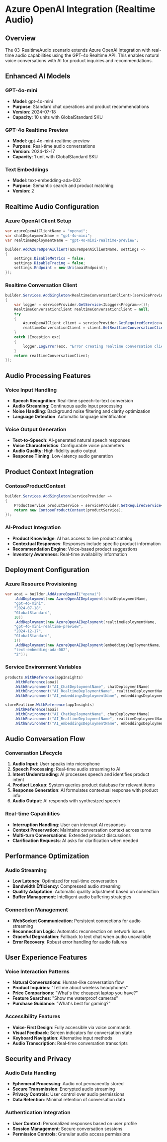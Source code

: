 # Azure OpenAI Integration (Realtime Audio)

## Overview

The 03-RealtimeAudio scenario extends Azure OpenAI integration with real-time audio capabilities using the GPT-4o Realtime API. This enables natural voice conversations with AI for product inquiries and recommendations.

## Enhanced AI Models

### GPT-4o-mini
- **Model**: gpt-4o-mini
- **Purpose**: Standard chat operations and product recommendations
- **Version**: 2024-07-18
- **Capacity**: 10 units with GlobalStandard SKU

### GPT-4o Realtime Preview
- **Model**: gpt-4o-mini-realtime-preview  
- **Purpose**: Real-time audio conversations
- **Version**: 2024-12-17
- **Capacity**: 1 unit with GlobalStandard SKU

### Text Embeddings
- **Model**: text-embedding-ada-002
- **Purpose**: Semantic search and product matching
- **Version**: 2

## Realtime Audio Configuration

### Azure OpenAI Client Setup
```csharp
var azureOpenAiClientName = "openai";
var chatDeploymentName = "gpt-4o-mini";
var realtimeDeploymentName = "gpt-4o-mini-realtime-preview";

builder.AddAzureOpenAIClient(azureOpenAiClientName, settings =>
{
    settings.DisableMetrics = false;
    settings.DisableTracing = false;
    settings.Endpoint = new Uri(aoaiEndpoint);
});
```

### Realtime Conversation Client
```csharp
builder.Services.AddSingleton<RealtimeConversationClient>(serviceProvider =>
{
    var logger = serviceProvider.GetService<ILogger<Program>>()!;
    RealtimeConversationClient realtimeConversationClient = null;
    try
    {
        AzureOpenAIClient client = serviceProvider.GetRequiredService<AzureOpenAIClient>();
        realtimeConversationClient = client.GetRealtimeConversationClient(realtimeDeploymentName);
    }
    catch (Exception exc)
    {
        logger.LogError(exc, "Error creating realtime conversation client");
    }
    return realtimeConversationClient;
});
```

## Audio Processing Features

### Voice Input Handling
- **Speech Recognition**: Real-time speech-to-text conversion
- **Audio Streaming**: Continuous audio input processing
- **Noise Handling**: Background noise filtering and clarity optimization
- **Language Detection**: Automatic language identification

### Voice Output Generation
- **Text-to-Speech**: AI-generated natural speech responses
- **Voice Characteristics**: Configurable voice parameters
- **Audio Quality**: High-fidelity audio output
- **Response Timing**: Low-latency audio generation

## Product Context Integration

### ContosoProductContext
```csharp
builder.Services.AddSingleton(serviceProvider =>
{
    ProductService productService = serviceProvider.GetRequiredService<ProductService>();
    return new ContosoProductContext(productService);
});
```

### AI-Product Integration
- **Product Knowledge**: AI has access to live product catalog
- **Contextual Responses**: Responses include specific product information
- **Recommendation Engine**: Voice-based product suggestions
- **Inventory Awareness**: Real-time availability information

## Deployment Configuration

### Azure Resource Provisioning
```csharp
var aoai = builder.AddAzureOpenAI("openai")
    .AddDeployment(new AzureOpenAIDeployment(chatDeploymentName,
    "gpt-4o-mini",
    "2024-07-18",
    "GlobalStandard",
    10))
    .AddDeployment(new AzureOpenAIDeployment(realtimeDeploymentName,
    "gpt-4o-mini-realtime-preview",
    "2024-12-17",
    "GlobalStandard",
    1))
    .AddDeployment(new AzureOpenAIDeployment(embeddingsDeploymentName,
    "text-embedding-ada-002",
    "2"));
```

### Service Environment Variables
```csharp
products.WithReference(appInsights)
    .WithReference(aoai)
    .WithEnvironment("AI_ChatDeploymentName", chatDeploymentName)
    .WithEnvironment("AI_RealtimeDeploymentName", realtimeDeploymentName)
    .WithEnvironment("AI_embeddingsDeploymentName", embeddingsDeploymentName);

storeRealtime.WithReference(appInsights)
    .WithReference(aoai)
    .WithEnvironment("AI_ChatDeploymentName", chatDeploymentName)
    .WithEnvironment("AI_RealtimeDeploymentName", realtimeDeploymentName)
    .WithEnvironment("AI_embeddingsDeploymentName", embeddingsDeploymentName);
```

## Audio Conversation Flow

### Conversation Lifecycle
1. **Audio Input**: User speaks into microphone
2. **Speech Processing**: Real-time audio streaming to AI
3. **Intent Understanding**: AI processes speech and identifies product intent
4. **Product Lookup**: System queries product database for relevant items
5. **Response Generation**: AI formulates contextual response with product info
6. **Audio Output**: AI responds with synthesized speech

### Real-time Capabilities
- **Interruption Handling**: User can interrupt AI responses
- **Context Preservation**: Maintains conversation context across turns
- **Multi-turn Conversations**: Extended product discussions
- **Clarification Requests**: AI asks for clarification when needed

## Performance Optimization

### Audio Streaming
- **Low Latency**: Optimized for real-time conversation
- **Bandwidth Efficiency**: Compressed audio streaming
- **Quality Adaptation**: Automatic quality adjustment based on connection
- **Buffer Management**: Intelligent audio buffering strategies

### Connection Management
- **WebSocket Communication**: Persistent connections for audio streaming
- **Reconnection Logic**: Automatic reconnection on network issues
- **Graceful Degradation**: Fallback to text chat when audio unavailable
- **Error Recovery**: Robust error handling for audio failures

## User Experience Features

### Voice Interaction Patterns
- **Natural Conversations**: Human-like conversation flow
- **Product Inquiries**: "Tell me about wireless headphones"
- **Price Comparisons**: "What's the cheapest laptop you have?"
- **Feature Searches**: "Show me waterproof cameras"
- **Purchase Guidance**: "What's best for gaming?"

### Accessibility Features
- **Voice-First Design**: Fully accessible via voice commands
- **Visual Feedback**: Screen indicators for conversation state
- **Keyboard Navigation**: Alternative input methods
- **Audio Transcription**: Real-time conversation transcripts

## Security and Privacy

### Audio Data Handling
- **Ephemeral Processing**: Audio not permanently stored
- **Secure Transmission**: Encrypted audio streaming
- **Privacy Controls**: User control over audio permissions
- **Data Retention**: Minimal retention of conversation data

### Authentication Integration
- **User Context**: Personalized responses based on user profile
- **Session Management**: Secure conversation sessions
- **Permission Controls**: Granular audio access permissions